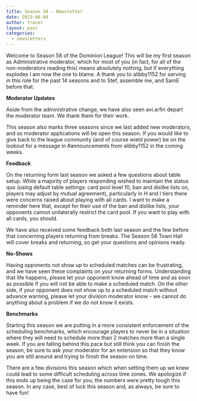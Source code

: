```yaml
---
title: Season 58 - Newsletter
date: 2023-06-04
author: tracer
layout: post
categories:
  - newsletters
---
```

Welcome to Season 58 of the Dominion League! This will be my first season as Administrative moderator, which for most of you (in fact, for all of the non-moderators reading this) means absolutely nothing, but if everything explodes I am now the one to blame. A thank you to alibby1152 for serving in this role for the past 14 seasons and to Stef, assemble me, and SamE before that.

**Moderator Updates**

A﻿side from the administrative change, we have also seen avi.arfin depart the moderator team. We thank them for their work.

T﻿his season also marks three seasons since we last added new moderators, and so moderator applications will be open this season. If you would like to give back to the league community (and of course wield power) be on the lookout for a message in #announcements from alibby1152 in the coming weeks.

**F﻿eedback**

O﻿n the returning form last season we asked a few questions about table setup. While a majority of players responding wished to maintain the status quo (using default table settings: card pool level 10, ban and dislike lists on, players may adjust by mutual agreement), particularly in H and I tiers there were concerns raised about playing with all cards. I want to make a reminder here that, except for their use of the ban and dislike lists, your opponents cannot unilaterally restrict the card pool. If you want to play with all cards, you should.

W﻿e have also received some feedback both last season and the few before that concerning players returning from breaks. The Season 58 Town Hall will cover breaks and returning, so get your questions and opinions ready.

**N﻿o-Shows**

H﻿aving opponents not show up to scheduled matches can be frustrating, and we have seen these complaints on your returning forms. Understanding that life happens, please let your opponent know ahead of time and as soon as possible if you will not be able to make a scheduled match. On the other side, if your opponent does not show up to a scheduled match without advance warning, please let your division moderator know - we cannot do anything about a problem if we do not know it exists.

**B﻿enchmarks**

S﻿tarting this season we are putting in a more consistent enforcement of the scheduling benchmarks, which encourage players to never be in a situation where they will need to schedule more than 2 matches more than a single week. If you are falling behind this pace but still think you can finish the season, be sure to ask your moderator for an extension so that they know you are still around and trying to finish the season on time.

T﻿here are a few divisions this season which when setting them up we knew could lead to some difficult scheduling across time zones. We apologize if this ends up being the case for you; the numbers were pretty tough this season. In any case, best of luck this season and, as always, be sure to have fun!
